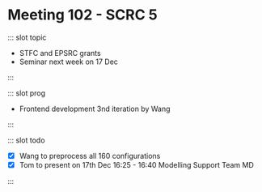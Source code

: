 # Meeting 102 - SCRC 5

<Meeting index="99" members="Cagatay, Rita, Hui, Wang" date="9 Dec 2020 15:00" nextDate="10 Dec 2020 13:00">

::: slot topic

- STFC and EPSRC grants
- Seminar next week on 17 Dec

:::

::: slot prog

- Frontend development 3nd iteration by Wang

:::

::: slot todo

- [x] Wang to preprocess all 160 configurations
- [x] Tom to present on 17th Dec 16:25 - 16:40 Modelling Support Team MD

:::

</Meeting>

